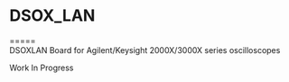 # DSOX_LAN
=====  
DSOXLAN Board for Agilent/Keysight 2000X/3000X series oscilloscopes

Work In Progress
